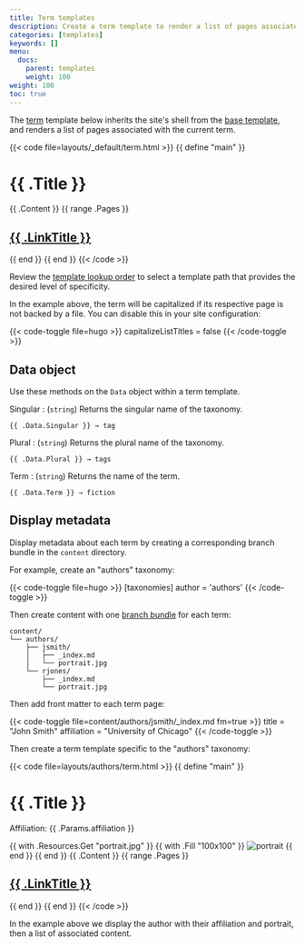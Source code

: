 ```yaml
---
title: Term templates
description: Create a term template to render a list of pages associated with the current term.
categories: [templates]
keywords: []
menu:
  docs:
    parent: templates
    weight: 100
weight: 100
toc: true
---
```


The [term] template below inherits the site's shell from the [base template], and renders a list of pages associated with the current term.

[term]: /getting-started/glossary/#term
[base template]: /templates/types/

{{< code file=layouts/_default/term.html >}}
{{ define "main" }}
  <h1>{{ .Title }}</h1>
  {{ .Content }}
  {{ range .Pages }}
    <h2><a href="{{ .RelPermalink }}">{{ .LinkTitle }}</a></h2>
  {{ end }}
{{ end }}
{{< /code >}}

Review the [template lookup order] to select a template path that provides the desired level of specificity.

[template lookup order]: /templates/lookup-order/#taxonomy-templates

In the example above, the term will be capitalized if its respective page is not backed by a file. You can disable this in your site configuration:

{{< code-toggle file=hugo >}}
capitalizeListTitles = false
{{< /code-toggle >}}

## Data object

Use these methods on the `Data` object within a term template.

Singular
: (`string`) Returns the singular name of the taxonomy.

```go-html-template
{{ .Data.Singular }} → tag
```

Plural
: (`string`) Returns the plural name of the taxonomy.

```go-html-template
{{ .Data.Plural }} → tags
```

Term
: (`string`) Returns the name of the term.

```go-html-template
{{ .Data.Term }} → fiction
```

## Display metadata

Display metadata about each term by creating a corresponding branch bundle in the `content` directory.

For example, create an "authors" taxonomy:

{{< code-toggle file=hugo >}}
[taxonomies]
author = 'authors'
{{< /code-toggle >}}

Then create content with one [branch bundle] for each term:

[branch bundle]: /getting-started/glossary/#branch-bundle

```text
content/
└── authors/
    ├── jsmith/
    │   ├── _index.md
    │   └── portrait.jpg
    └── rjones/
        ├── _index.md
        └── portrait.jpg
```

Then add front matter to each term page:

{{< code-toggle file=content/authors/jsmith/_index.md fm=true >}}
title = "John Smith"
affiliation = "University of Chicago"
{{< /code-toggle >}}

Then create a term template specific to the "authors" taxonomy:

{{< code file=layouts/authors/term.html >}}
{{ define "main" }}
  <h1>{{ .Title }}</h1>
  <p>Affiliation: {{ .Params.affiliation }}</p>
  {{ with .Resources.Get "portrait.jpg" }}
    {{ with .Fill "100x100" }}
      <img src="{{ .RelPermalink }}" width="{{ .Width }}" height="{{ .Height }}" alt="portrait">
    {{ end }}
  {{ end }}
  {{ .Content }}
  {{ range .Pages }}
    <h2><a href="{{ .RelPermalink }}">{{ .LinkTitle }}</a></h2>
  {{ end }}
{{ end }}
{{< /code >}}

In the example above we display the author with their affiliation and portrait, then a list of associated content.
